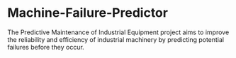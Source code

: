 # Machine-Failure-Predictor
The Predictive Maintenance of Industrial Equipment project aims to improve the reliability and efficiency of industrial machinery by predicting potential failures before they occur.
